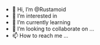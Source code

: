 - 👋 Hi, I’m @Rustamoid
- 👀 I’m interested in 
- 🌱 I’m currently learning
- 💞️ I’m looking to collaborate on ...
- 📫 How to reach me ...

<!---
Rustamoid/Rustamoid is a ✨ special ✨ repository because its `README.md` (this file) appears on your GitHub profile.
You can click the Preview link to take a look at your changes.
--->
